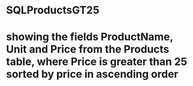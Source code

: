 # SQLProductsGT25
# showing the fields ProductName, Unit and Price from the Products table, where Price is greater than 25 sorted by price in ascending order
